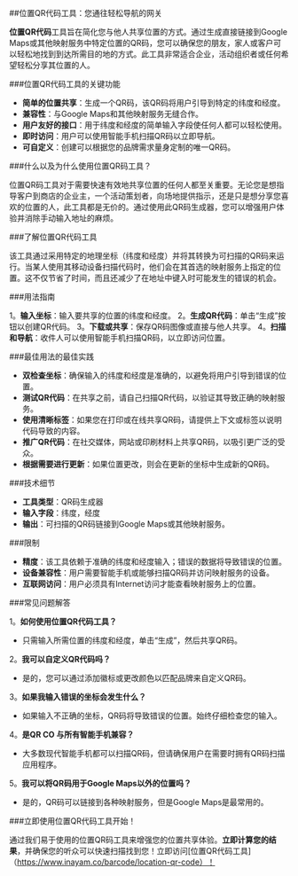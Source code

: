 ##位置QR代码工具：您通往轻松导航的网关

**位置QR代码**工具旨在简化您与他人共享位置的方式。通过生成直接链接到Google Maps或其他映射服务中特定位置的QR码，您可以确保您的朋友，家人或客户可以轻松地找到到达所需目的地的方式。此工具非常适合企业，活动组织者或任何希望轻松分享其位置的人。

###位置QR代码工具的关键功能

-  **简单的位置共享**：生成一个QR码，该QR码将用户引导到特定的纬度和经度。
-  **兼容性**：与Google Maps和其他映射服务无缝合作。
-  **用户友好的接口**：用于纬度和经度的简单输入字段使任何人都可以轻松使用。
-  **即时访问**：用户可以使用智能手机扫描QR码以立即导航。
-  **可自定义**：创建可以根据您的品牌需求量身定制的唯一QR码。

###什么以及为什么使用位置QR码工具？

位置QR码工具对于需要快速有效地共享位置的任何人都至关重要。无论您是想指导客户到商店的企业主，一个活动策划者，向场地提供指示，还是只是想分享您喜欢的位置的人，此工具都是无价的。通过使用此QR码生成器，您可以增强用户体验并消除手动输入地址的麻烦。

###了解位置QR代码工具

该工具通过采用特定的地理坐标（纬度和经度）并将其转换为可扫描的QR码来运行。当某人使用其移动设备扫描代码时，他们会在其首选的映射服务上指定的位置。这不仅节省了时间，而且还减少了在地址中键入时可能发生的错误的机会。

###用法指南

1。**输入坐标**：输入要共享的位置的纬度和经度。
2。**生成QR代码**：单击“生成”按钮以创建QR代码。
3。**下载或共享**：保存QR码图像或直接与他人共享。
4。**扫描和导航**：收件人可以使用智能手机扫描QR码，以立即访问位置。

###最佳用法的最佳实践

-  **双检查坐标**：确保输入的纬度和经度是准确的，以避免将用户引导到错误的位置。
-  **测试QR代码**：在共享之前，请自己扫描QR代码，以验证其导致正确的映射服务。
-  **使用清晰标签**：如果您在打印或在线共享QR码，请提供上下文或标签以说明代码导致的内容。
-  **推广QR代码**：在社交媒体，网站或印刷材料上共享QR码，以吸引更广泛的受众。
-  **根据需要进行更新**：如果位置更改，则会在更新的坐标中生成新的QR码。

###技术细节

-  **工具类型**：QR码生成器
-  **输入字段**：纬度，经度
-  **输出**：可扫描的QR码链接到Google Maps或其他映射服务。

###限制

-  **精度**：该工具依赖于准确的纬度和经度输入；错误的数据将导致错误的位置。
-  **设备兼容性**：用户需要智能手机或能够扫描QR码并访问映射服务的设备。
-  **互联网访问**：用户必须具有Internet访问才能查看映射服务上的位置。

###常见问题解答

1。**如何使用位置QR代码工具？**
- 只需输入所需位置的纬度和经度，单击“生成”，然后共享QR码。

2。**我可以自定义QR代码吗？**
- 是的，您可以通过添加徽标或更改颜色以匹配品牌来自定义QR码。

3。**如果我输入错误的坐标会发生什么？**
- 如果输入不正确的坐标，QR码将导致错误的位置。始终仔细检查您的输入。

4。**是QR CO 与所有智能手机兼容？**
- 大多数现代智能手机都可以扫描QR码，但请确保用户在需要时拥有QR码扫描应用程序。

5。**我可以将QR码用于Google Maps以外的位置吗？**
- 是的，QR码可以链接到各种映射服务，但是Google Maps是最常用的。

###立即使用位置QR代码工具开始！

通过我们易于使用的位置QR码工具来增强您的位置共享体验。**立即计算您的结果**，并确保您的听众可以快速扫描找到您！立即访问[位置QR代码工具]（https://www.inayam.co/barcode/location-qr-code）！